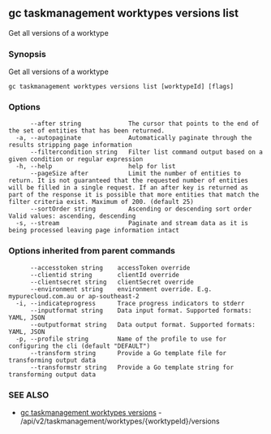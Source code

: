 ## gc taskmanagement worktypes versions list

Get all versions of a worktype

### Synopsis

Get all versions of a worktype

```
gc taskmanagement worktypes versions list [worktypeId] [flags]
```

### Options

```
      --after string             The cursor that points to the end of the set of entities that has been returned.
  -a, --autopaginate             Automatically paginate through the results stripping page information
      --filtercondition string   Filter list command output based on a given condition or regular expression
  -h, --help                     help for list
      --pageSize after           Limit the number of entities to return. It is not guaranteed that the requested number of entities will be filled in a single request. If an after key is returned as part of the response it is possible that more entities that match the filter criteria exist. Maximum of 200. (default 25)
      --sortOrder string         Ascending or descending sort order Valid values: ascending, descending
  -s, --stream                   Paginate and stream data as it is being processed leaving page information intact
```

### Options inherited from parent commands

```
      --accesstoken string    accessToken override
      --clientid string       clientId override
      --clientsecret string   clientSecret override
      --environment string    environment override. E.g. mypurecloud.com.au or ap-southeast-2
  -i, --indicateprogress      Trace progress indicators to stderr
      --inputformat string    Data input format. Supported formats: YAML, JSON
      --outputformat string   Data output format. Supported formats: YAML, JSON
  -p, --profile string        Name of the profile to use for configuring the cli (default "DEFAULT")
      --transform string      Provide a Go template file for transforming output data
      --transformstr string   Provide a Go template string for transforming output data
```

### SEE ALSO

* [gc taskmanagement worktypes versions](gc_taskmanagement_worktypes_versions.html)	 - /api/v2/taskmanagement/worktypes/{worktypeId}/versions


